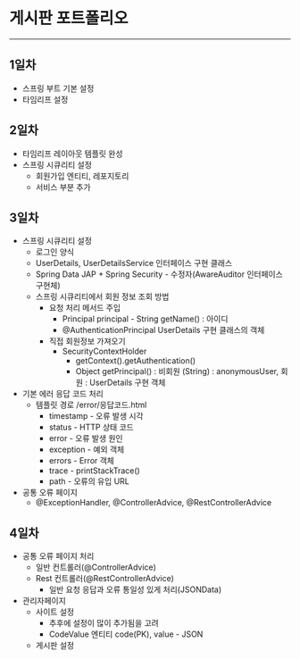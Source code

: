 # 게시판 포트폴리오
***
## 1일차
* 스프링 부트 기본 설정
* 타임리프 설정


## 2일차
* 타임리프 레이아웃 템플릿 완성
* 스프링 시큐리티 설정
  - 회원가입 엔티티, 레포지토리
  - 서비스 부분 추가


## 3일차
* 스프링 시큐리티 설정
  - 로그인 양식
  - UserDetails, UserDetailsService 인터페이스 구현 클래스
  - Spring Data JAP + Spring Security - 수정자(AwareAuditor 인터페이스 구현체)
  - 스프링 시큐리티에서 회원 정보 조회 방법
    - 요청 처리 메서드 주입
      - Principal principal - String getName() : 아이디
      - @AuthenticationPrincipal UserDetails 구현 클래스의 객체
    - 직접 회원정보 가져오기
      - SecurityContextHolder
        - getContext().getAuthentication()
        - Object getPrincipal() : 비회원 (String) : anonymousUser, 회원 : UserDetails 구현 객체
* 기본 에러 응답 코드 처리
  - 템플릿 경로 /error/응답코드.html
    - timestamp - 오류 발생 시각
    - status - HTTP 상태 코드
    - error - 오류 발생 원인
    - exception - 예외 객체
    - errors - Error 객체
    - trace - printStackTrace()
    - path - 오류의 유입 URL
* 공통 오류 페이지
  - @ExceptionHandler, @ControllerAdvice, @RestControllerAdvice


## 4일차
* 공통 오류 페이지 처리
  - 일반 컨트롤러(@ControllerAdvice)
  - Rest 컨트롤러(@RestControllerAdvice)
    - 일반 요청 응답과 오류 통일성 있게 처리(JSONData)
* 관리자페이지
  - 사이트 설정
    - 추후에 설정이 많이 추가됨을 고려
    - CodeValue 엔티티 code(PK), value - JSON
  - 게시판 설정
  